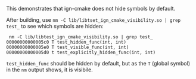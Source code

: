 This demonstrates that ign-cmake does not hide symbols by default.

After building, use `nm -C lib/libtset_ign_cmake_visibility.so | grep test_` to see which symbols are hidden:

```
 nm -C lib/libtest_ign_cmake_visibility.so | grep test_
00000000000005c0 T test_hidden_func(int, int)
00000000000005e0 T test_visible_func(int, int)
00000000000005d0 t test_explicitly_hidden_func(int, int)
```

`test_hidden_func` should be hidden by default, but as the `T` (global symbol) in the `nm` output shows, it is visibile.
